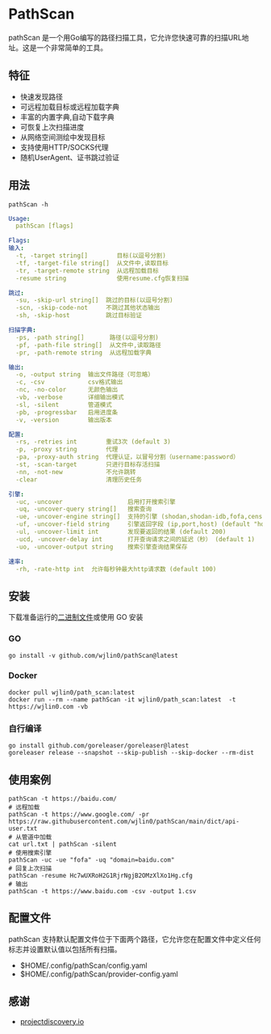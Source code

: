 # PathScan
pathScan 是一个用Go编写的路径扫描工具，它允许您快速可靠的扫描URL地址。这是一个非常简单的工具。

## 特征

- 快速发现路径
- 可远程加载目标或远程加载字典
- 丰富的内置字典,自动下载字典
- 可恢复上次扫描进度
- 从网络空间测绘中发现目标
- 支持使用HTTP/SOCKS代理
- 随机UserAgent、证书跳过验证

## 用法
```shell
pathScan -h
```
```yaml
Usage:
  pathScan [flags]

Flags:
输入:
  -t, -target string[]        目标(以逗号分割)
  -tf, -target-file string[]  从文件中,读取目标
  -tr, -target-remote string  从远程加载目标
  -resume string              使用resume.cfg恢复扫描

跳过:
  -su, -skip-url string[]  跳过的目标(以逗号分割)
  -scn, -skip-code-not     不跳过其他状态输出
  -sh, -skip-host          跳过目标验证

扫描字典:
  -ps, -path string[]       路径(以逗号分割)
  -pf, -path-file string[]  从文件中,读取路径
  -pr, -path-remote string  从远程加载字典

输出:
  -o, -output string  输出文件路径（可忽略）
  -c, -csv            csv格式输出
  -nc, -no-color      无颜色输出
  -vb, -verbose       详细输出模式
  -sl, -silent        管道模式
  -pb, -progressbar   启用进度条
  -v, -version        输出版本

配置:
  -rs, -retries int        重试3次 (default 3)
  -p, -proxy string        代理
  -pa, -proxy-auth string  代理认证，以冒号分割（username:password）
  -st, -scan-target        只进行目标存活扫描
  -nn, -not-new            不允许跳转
  -clear                   清理历史任务

引擎:
  -uc, -uncover                  启用打开搜索引擎
  -uq, -uncover-query string[]   搜索查询
  -ue, -uncover-engine string[]  支持的引擎 (shodan,shodan-idb,fofa,censys,quake,hunter,zoomeye,netlas,zone,binary) (default quake,fofa)
  -uf, -uncover-field string     引擎返回字段 (ip,port,host) (default "host")
  -ul, -uncover-limit int        发现要返回的结果 (default 200)
  -ucd, -uncover-delay int       打开查询请求之间的延迟（秒） (default 1)
  -uo, -uncover-output string    搜索引擎查询结果保存

速率:
  -rh, -rate-http int  允许每秒钟最大http请求数 (default 100)


```
## 安装

下载准备运行的[二进制文件](https://github.com/wjlin0/pathScan/releases/latest)或使用 GO 安装
### GO
```shell
go install -v github.com/wjlin0/pathScan@latest
```
### Docker
```shell
docker pull wjlin0/path_scan:latest
docker run --rm --name pathScan -it wjlin0/path_scan:latest  -t https://wjlin0.com -vb
```
### 自行编译
```shell
go install github.com/goreleaser/goreleaser@latest
goreleaser release --snapshot --skip-publish --skip-docker --rm-dist
```


## 使用案例
```text
pathScan -t https://baidu.com/
# 远程加载
pathScan -t https://www.google.com/ -pr https://raw.githubusercontent.com/wjlin0/pathScan/main/dict/api-user.txt
# 从管道中加载
cat url.txt | pathScan -silent
# 使用搜索引擎
pathScan -uc -ue "fofa" -uq "domain=baidu.com"
# 回复上次扫描
pathScan -resume Hc7wUXRoH2G1RjrNgjB2OMzXlXo1Hg.cfg
# 输出
pathScan -t https://www.baidu.com -csv -output 1.csv
```

## 配置文件
pathScan 支持默认配置文件位于下面两个路径，它允许您在配置文件中定义任何标志并设置默认值以包括所有扫描。
- $HOME/.config/pathScan/config.yaml
- $HOME/.config/pathScan/provider-config.yaml

## 感谢

- [projectdiscovery.io](https://projectdiscovery.io/#/)
